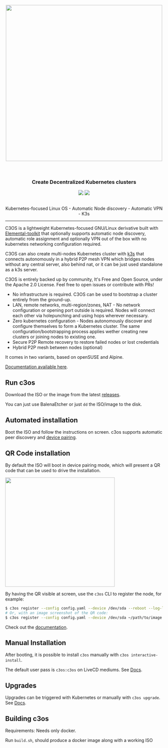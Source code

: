 <h1 align="center">
  <br>
     <img src="https://user-images.githubusercontent.com/2420543/153508410-a806a385-ae3e-417e-b87e-7472f21689e3.png" width=500>
	<br>
<br>
</h1>

<h3 align="center">Create Decentralized Kubernetes clusters </h3>
<p align="center">
  <a href="https://github.com/c3os-io/c3os/issues"><img src="https://img.shields.io/github/issues/c3os-io/c3os"></a>
  <a href="https://quay.io/repository/c3os/c3os"> <img src="https://quay.io/repository/mudler/c3os/status"></a>
</p>

<p align="center">
	 <br>
    Kubernetes-focused Linux OS - Automatic Node discovery - Automatic VPN - K3s
</p>

<hr>

C3OS is a lightweight Kubernetes-focused GNU/Linux derivative built with [Elemental-toolkit](https://github.com/rancher/elemental-toolkit) that optionally supports automatic node discovery, automatic role assignment and optionally VPN out of the box with no kubernetes networking configuration required. 

C3OS can also create multi-nodes Kubernetes cluster with [k3s](https://k3s.io) that connects autonomously in a hybrid P2P mesh VPN which bridges nodes without any central server, also behind nat, or it can be just used standalone as a k3s server.

C3OS is entirely backed up by community, It's Free and Open Source, under the Apache 2.0 License. Feel free to open issues or contribute with PRs!

- No infrastructure is required. C3OS can be used to bootstrap a cluster entirely from the ground-up.
- LAN, remote networks, multi-region/zones, NAT - No network configuration or opening port outside is required. Nodes will connect each other via holepunching and using hops wherever necessary.
- Zero kubernetes configuration - Nodes autonomously discover and configure themselves to form a Kubernetes cluster. The same configuration/bootstrapping process applies wether creating new clusters or joining nodes to existing one.
- Secure P2P Remote recovery to restore failed nodes or lost credentials
- Hybrid P2P mesh between nodes (optional)

It comes in two variants, based on openSUSE and Alpine.

[Documentation available here](https://docs.c3os.io).

## Run c3os

Download the ISO or the image from the latest [releases](https://github.com/c3os-io/c3os/releases).

You can just use BalenaEtcher or just `dd` the ISO/image to the disk.

## Automated installation

Boot the ISO and follow the instructions on screen. c3os supports automatic peer discovery and [device pairing](https://docs.c3os.io/installation/device_pairing/).

## QR Code installation

By default the ISO will boot in device pairing mode, which will present a QR code that can be used to drive the installation.


<img src="https://user-images.githubusercontent.com/2420543/153488321-07e63e5f-d9e3-48ce-b551-8b457ece14a9.png" height="350">

By having the QR visible at screen, use the `c3os` CLI to register the node, for example:

```bash
$ c3os register --config config.yaml --device /dev/sda --reboot --log-level debug
# Or, with an image screenshot of the QR code:
$ c3os register --config config.yaml --device /dev/sda ~/path/to/image.png
```

Check out the [documentation](https://docs.c3os.io).

## Manual Installation

After booting, it is possible to install `c3os` manually with `c3os interactive-install`.

The default user pass is `c3os:c3os` on LiveCD mediums. See [Docs](https://docs.c3os.io/installation/manual/).

## Upgrades

Upgrades can be triggered with Kubernetes or manually with `c3os upgrade`. See [Docs](https://docs.c3os.io/after_install/upgrades/).

## Building c3os

Requirements: Needs only docker.

Run `build.sh`, should produce a docker image along with a working ISO
